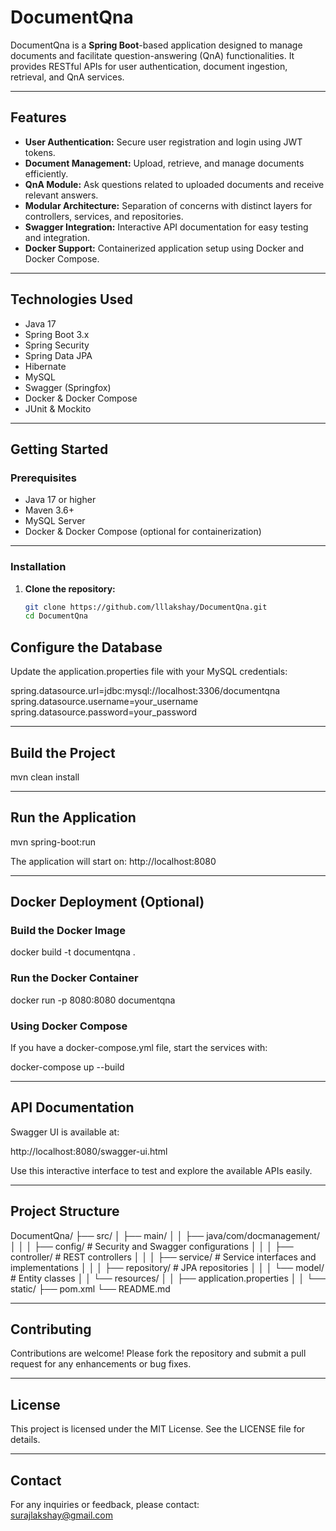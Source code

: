 # DocumentQna

DocumentQna is a **Spring Boot**-based application designed to manage documents and facilitate question-answering (QnA) functionalities. It provides RESTful APIs for user authentication, document ingestion, retrieval, and QnA services.

---

## Features

- **User Authentication:** Secure user registration and login using JWT tokens.
- **Document Management:** Upload, retrieve, and manage documents efficiently.
- **QnA Module:** Ask questions related to uploaded documents and receive relevant answers.
- **Modular Architecture:** Separation of concerns with distinct layers for controllers, services, and repositories.
- **Swagger Integration:** Interactive API documentation for easy testing and integration.
- **Docker Support:** Containerized application setup using Docker and Docker Compose.

---

## Technologies Used

- Java 17
- Spring Boot 3.x
- Spring Security
- Spring Data JPA
- Hibernate
- MySQL
- Swagger (Springfox)
- Docker & Docker Compose
- JUnit & Mockito

---

## Getting Started

### Prerequisites

- Java 17 or higher
- Maven 3.6+
- MySQL Server
- Docker & Docker Compose (optional for containerization)

---

### Installation

1. **Clone the repository:**

   ```bash
   git clone https://github.com/lllakshay/DocumentQna.git
   cd DocumentQna


## Configure the Database

Update the application.properties file with your MySQL credentials:

spring.datasource.url=jdbc:mysql://localhost:3306/documentqna
spring.datasource.username=your_username
spring.datasource.password=your_password

---

## Build the Project

mvn clean install

---

## Run the Application

mvn spring-boot:run

The application will start on: http://localhost:8080

---

## Docker Deployment (Optional)

### Build the Docker Image

docker build -t documentqna .

### Run the Docker Container

docker run -p 8080:8080 documentqna

### Using Docker Compose

If you have a docker-compose.yml file, start the services with:

docker-compose up --build

---

## API Documentation

Swagger UI is available at:

http://localhost:8080/swagger-ui.html

Use this interactive interface to test and explore the available APIs easily.

---

## Project Structure

DocumentQna/
├── src/
│   ├── main/
│   │   ├── java/com/docmanagement/
│   │   │   ├── config/             # Security and Swagger configurations
│   │   │   ├── controller/         # REST controllers
│   │   │   ├── service/            # Service interfaces and implementations
│   │   │   ├── repository/         # JPA repositories
│   │   │   └── model/              # Entity classes
│   │   └── resources/
│   │       ├── application.properties
│   │       └── static/
├── pom.xml
└── README.md

---

## Contributing

Contributions are welcome! Please fork the repository and submit a pull request for any enhancements or bug fixes.

---

## License

This project is licensed under the MIT License. See the LICENSE file for details.

---

## Contact

For any inquiries or feedback, please contact:  
surajlakshay@gmail.com

